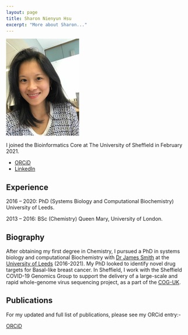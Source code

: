 ```yaml
---
layout: page
title: Sharon Nienyun Hsu
excerpt: "More about Sharon..."
---
```


![Sharon](/assets/images/people//Sharon.jpg)

I joined the Bioinformatics Core at The University of Sheffield in February 2021.

- [ORCiD](https://orcid.org/0000-0003-2356-9155)
- [LinkedIn](https://www.linkedin.com/in/sharon-hsu-094024126/)

## Experience

2016 – 2020: PhD (Systems Biology and Computational Biochemistry) University of Leeds.

2013 – 2016: BSc (Chemistry) Queen Mary, University of London. 

## Biography

After obtaining my first degree in Chemistry, I pursued a PhD in systems biology and computational Biochemistry with [Dr James Smith](https://environment.leeds.ac.uk/food-nutrition/staff/7163/dr-james-smith) at the [University of Leeds](https://www.leeds.ac.uk/) (2016-2021). My PhD looked to identify novel drug targets for Basal-like breast cancer. In Sheffield, I work with the Sheffield COVID-19 Genomics Group to support the delivery of a large-scale and rapid whole-genome virus sequencing project, as a part of the [COG-UK](https://www.sheffield.ac.uk/medicine/research/research-themes/infection/covid-19).


## Publications

For my updated and full list of publications, please see my ORCid entry:-

[ORCiD](https://orcid.org/0000-0003-2356-9155)
